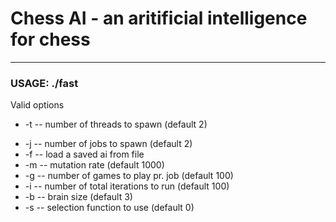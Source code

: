 Chess AI - an aritificial intelligence for chess
================================================

___________


### USAGE: ./fast <options>
Valid options
+ -t <num> -- number of threads to spawn (default 2)
- -j <num> -- number of jobs to spawn (default 2)
- -f <file> -- load a saved ai from file
- -m <rate> -- mutation rate (default 1000)
- -g <num> -- number of games to play pr. job (default 100)
- -i <num> -- number of total iterations to run (default 100)
- -b <size> -- brain size (default 3)
- -s <n> -- selection function to use (default 0)